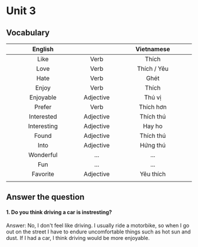 # Unit 3

## Vocabulary

| English | | Vietnamese |
| :-: |:-: |:-: |
| Like| Verb  | Thích|
|Love|Verb |Thích / Yêu|
|Hate|Verb | Ghét|
|Enjoy| Verb  | Thích|
|Enjoyable| Adjective | Thú vị|
|Prefer| Verb  | Thích hơn|
|Interested| Adjective | Thích thú|
|Interesting| Adjective | Hay ho |
|Found| Adjective | Thích thú|
|Into| Adjective | Hứng thú|
|Wonderful| ...|...|
|Fun|...|...|
|Favorite| Adjective | Yêu thích|
|<img width=1500/>|<img width=150/>|<img width=1500/>|

## Answer the question

#### 1. Do you think driving a car is instresting?
Answer:
No, I don't feel like driving. I usually ride a motorbike, so when I go out on the street I have to endure uncomfortable things such as hot sun and dust. If I had a car, I think driving would be more enjoyable.
